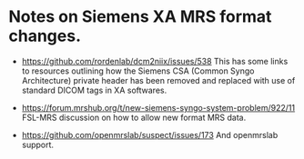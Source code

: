 # Notes on Siemens XA MRS format changes.

* <https://github.com/rordenlab/dcm2niix/issues/538>
This has some links to resources outlining how the Siemens CSA (Common Syngo Architecture) private header has been removed and replaced with use of standard DICOM tags in XA softwares.

* <https://forum.mrshub.org/t/new-siemens-syngo-system-problem/922/11>
FSL-MRS discussion on how to allow new format MRS data.

* <https://github.com/openmrslab/suspect/issues/173>
And openmrslab support.

